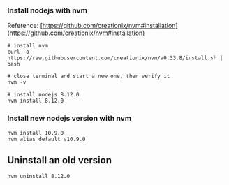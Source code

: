 ### Install nodejs with nvm

Reference: [https://github.com/creationix/nvm#installation](https://github.com/creationix/nvm#installation)

```shell
# install nvm
curl -o- https://raw.githubusercontent.com/creationix/nvm/v0.33.8/install.sh | bash

# close terminal and start a new one, then verify it
nvm -v

# install nodejs 8.12.0
nvm install 8.12.0
```

### Install new nodejs version with nvm

```shell
nvm install 10.9.0
nvm alias default v10.9.0
```

## Uninstall an old version

```shell
nvm uninstall 8.12.0
```